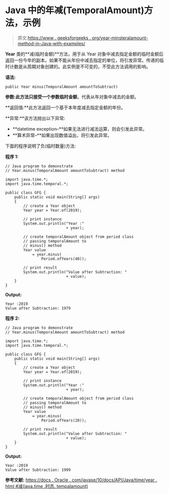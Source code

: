 # Java 中的年减(TemporalAmount)方法，示例

> 原文:[https://www . geeksforgeeks . org/year-minsteralamount-method-in-Java-with-examples/](https://www.geeksforgeeks.org/year-minustemporalamount-method-in-java-with-examples/)

**Year** 类的**减(临时金额)**方法，用于从 Year 对象中减去指定金额的临时金额后返回一份今年的副本。如果不能从年份中减去指定的单位，将引发异常。传递的临时计数是从周期对象创建的。此实例是不可变的，不受此方法调用的影响。

**语法:**

```
public Year minus(TemporalAmount amountToSubtract)

```

**参数:**此方法只接受一个参数**临时金额**，代表从年对象中减去的金额。

**返回值:**此方法返回一个基于本年度减去指定金额的年份。

**异常:**该方法抛出以下异常:

*   **datetime exception–**如果无法进行减法运算，则会引发此异常。
*   **算术异常–**如果出现数值溢出，将引发此异常。

下面的程序说明了负(临时数量)方法:

**程序 1:**

```
// Java program to demonstrate
// Year.minus(TemporalAmount amountToSubtract) method

import java.time.*;
import java.time.temporal.*;

public class GFG {
    public static void main(String[] args)
    {
        // create a Year object
        Year year = Year.of(2019);

        // print instance
        System.out.println("Year :"
                           + year);

        // create temporalAmount object from period class
        // passing temporalAmount to
        // minus() method
        Year value
            = year.minus(
                Period.ofYears(40));

        // print result
        System.out.println("Value after Subtraction: "
                           + value);
    }
}
```

**Output:**

```
Year :2019
Value after Subtraction: 1979

```

**程序 2:**

```
// Java program to demonstrate
// Year.minus(TemporalAmount amountToSubtract) method

import java.time.*;
import java.time.temporal.*;

public class GFG {
    public static void main(String[] args)
    {
        // create a Year object
        Year year = Year.of(2019);

        // print instance
        System.out.println("Year :"
                           + year);

        // create temporalAmount object from period class
        // passing temporalAmount to
        // minus() method
        Year value
            = year.minus(
                Period.ofYears(20));

        // print result
        System.out.println("Value after Subtraction: "
                           + value);
    }
}
```

**Output:**

```
Year :2019
Value after Subtraction: 1999

```

**参考文献:**
[https://docs . Oracle . com/javase/10/docs/API/Java/time/year . html #减(java.time .时态. tempalamount)](https://docs.oracle.com/javase/10/docs/api/java/time/Year.html#minus(java.time.temporal.TemporalAmount))